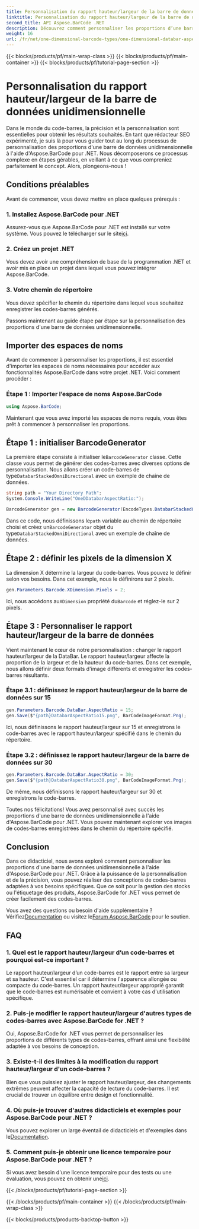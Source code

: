 ```yaml
---
title: Personnalisation du rapport hauteur/largeur de la barre de données unidimensionnelle
linktitle: Personnalisation du rapport hauteur/largeur de la barre de données unidimensionnelle
second_title: API Aspose.BarCode .NET
description: Découvrez comment personnaliser les proportions d’une barre de données unidimensionnelle dans .NET à l’aide d’Aspose.BarCode. Améliorez la précision et la conception des codes-barres.
weight: 16
url: /fr/net/one-dimensional-barcode-types/one-dimensional-databar-aspect-ratio-customization/
---
```


{{< blocks/products/pf/main-wrap-class >}}
{{< blocks/products/pf/main-container >}}
{{< blocks/products/pf/tutorial-page-section >}}

# Personnalisation du rapport hauteur/largeur de la barre de données unidimensionnelle


Dans le monde du code-barres, la précision et la personnalisation sont essentielles pour obtenir les résultats souhaités. En tant que rédacteur SEO expérimenté, je suis là pour vous guider tout au long du processus de personnalisation des proportions d'une barre de données unidimensionnelle à l'aide d'Aspose.BarCode pour .NET. Nous décomposerons ce processus complexe en étapes gérables, en veillant à ce que vous compreniez parfaitement le concept. Alors, plongeons-nous !

## Conditions préalables

Avant de commencer, vous devez mettre en place quelques prérequis :

### 1. Installez Aspose.BarCode pour .NET

 Assurez-vous que Aspose.BarCode pour .NET est installé sur votre système. Vous pouvez le télécharger sur le site[ici](https://releases.aspose.com/barcode/net/).

### 2. Créez un projet .NET

Vous devez avoir une compréhension de base de la programmation .NET et avoir mis en place un projet dans lequel vous pouvez intégrer Aspose.BarCode.

### 3. Votre chemin de répertoire

Vous devez spécifier le chemin du répertoire dans lequel vous souhaitez enregistrer les codes-barres générés.

Passons maintenant au guide étape par étape sur la personnalisation des proportions d'une barre de données unidimensionnelle.

## Importer des espaces de noms

Avant de commencer à personnaliser les proportions, il est essentiel d'importer les espaces de noms nécessaires pour accéder aux fonctionnalités Aspose.BarCode dans votre projet .NET. Voici comment procéder :

### Étape 1 : Importer l’espace de noms Aspose.BarCode

```csharp
using Aspose.BarCode;
```

Maintenant que vous avez importé les espaces de noms requis, vous êtes prêt à commencer à personnaliser les proportions.

## Étape 1 : initialiser BarcodeGenerator

 La première étape consiste à initialiser le`BarcodeGenerator` classe. Cette classe vous permet de générer des codes-barres avec diverses options de personnalisation. Nous allons créer un code-barres de type`DatabarStackedOmniDirectional` avec un exemple de chaîne de données.

```csharp
string path = "Your Directory Path";
System.Console.WriteLine("OneDDatabarAspectRatio:");

BarcodeGenerator gen = new BarcodeGenerator(EncodeTypes.DatabarStackedOmniDirectional, "(01)12345678901231");
```

 Dans ce code, nous définissons le`path` variable au chemin de répertoire choisi et créez un`BarcodeGenerator` objet du type`DatabarStackedOmniDirectional` avec un exemple de chaîne de données.

## Étape 2 : définir les pixels de la dimension X

La dimension X détermine la largeur du code-barres. Vous pouvez le définir selon vos besoins. Dans cet exemple, nous le définirons sur 2 pixels.

```csharp
gen.Parameters.Barcode.XDimension.Pixels = 2;
```

 Ici, nous accédons au`XDimension` propriété du`Barcode` et réglez-le sur 2 pixels.

## Étape 3 : Personnaliser le rapport hauteur/largeur de la barre de données

Vient maintenant le cœur de notre personnalisation : changer le rapport hauteur/largeur de la DataBar. Le rapport hauteur/largeur affecte la proportion de la largeur et de la hauteur du code-barres. Dans cet exemple, nous allons définir deux formats d'image différents et enregistrer les codes-barres résultants.

### Étape 3.1 : définissez le rapport hauteur/largeur de la barre de données sur 15

```csharp
gen.Parameters.Barcode.DataBar.AspectRatio = 15;
gen.Save($"{path}DatabarAspectRatio15.png", BarCodeImageFormat.Png);
```

Ici, nous définissons le rapport hauteur/largeur sur 15 et enregistrons le code-barres avec le rapport hauteur/largeur spécifié dans le chemin du répertoire.

### Étape 3.2 : définissez le rapport hauteur/largeur de la barre de données sur 30

```csharp
gen.Parameters.Barcode.DataBar.AspectRatio = 30;
gen.Save($"{path}DatabarAspectRatio30.png", BarCodeImageFormat.Png);
```

De même, nous définissons le rapport hauteur/largeur sur 30 et enregistrons le code-barres.

Toutes nos félicitations! Vous avez personnalisé avec succès les proportions d'une barre de données unidimensionnelle à l'aide d'Aspose.BarCode pour .NET. Vous pouvez maintenant explorer vos images de codes-barres enregistrées dans le chemin du répertoire spécifié.

## Conclusion

Dans ce didacticiel, nous avons exploré comment personnaliser les proportions d'une barre de données unidimensionnelle à l'aide d'Aspose.BarCode pour .NET. Grâce à la puissance de la personnalisation et de la précision, vous pouvez réaliser des conceptions de codes-barres adaptées à vos besoins spécifiques. Que ce soit pour la gestion des stocks ou l'étiquetage des produits, Aspose.BarCode for .NET vous permet de créer facilement des codes-barres.

 Vous avez des questions ou besoin d'aide supplémentaire ? Vérifiez[Documentation](https://reference.aspose.com/barcode/net/) ou visitez le[Forum Aspose.BarCode](https://forum.aspose.com/c/barcode/13) pour le soutien.

## FAQ

### 1. Quel est le rapport hauteur/largeur d’un code-barres et pourquoi est-ce important ?

Le rapport hauteur/largeur d’un code-barres est le rapport entre sa largeur et sa hauteur. C'est essentiel car il détermine l'apparence allongée ou compacte du code-barres. Un rapport hauteur/largeur approprié garantit que le code-barres est numérisable et convient à votre cas d'utilisation spécifique.

### 2. Puis-je modifier le rapport hauteur/largeur d'autres types de codes-barres avec Aspose.BarCode for .NET ?

Oui, Aspose.BarCode for .NET vous permet de personnaliser les proportions de différents types de codes-barres, offrant ainsi une flexibilité adaptée à vos besoins de conception.

### 3. Existe-t-il des limites à la modification du rapport hauteur/largeur d'un code-barres ?

Bien que vous puissiez ajuster le rapport hauteur/largeur, des changements extrêmes peuvent affecter la capacité de lecture du code-barres. Il est crucial de trouver un équilibre entre design et fonctionnalité.

### 4. Où puis-je trouver d'autres didacticiels et exemples pour Aspose.BarCode pour .NET ?

 Vous pouvez explorer un large éventail de didacticiels et d'exemples dans le[Documentation](https://reference.aspose.com/barcode/net/).

### 5. Comment puis-je obtenir une licence temporaire pour Aspose.BarCode pour .NET ?

 Si vous avez besoin d'une licence temporaire pour des tests ou une évaluation, vous pouvez en obtenir une[ici](https://purchase.aspose.com/temporary-license/).



{{< /blocks/products/pf/tutorial-page-section >}}

{{< /blocks/products/pf/main-container >}}
{{< /blocks/products/pf/main-wrap-class >}}

{{< blocks/products/products-backtop-button >}}
